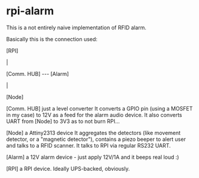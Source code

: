 rpi-alarm
=========

This is a not entirely naive implementation of RFID alarm.

Basically this is the connection used:



[RPI]

 |
 
[Comm. HUB] --- [Alarm]

 |
 
[Node]


[Comm. HUB] just a level converter
It converts a GPIO pin (using a MOSFET in my case) to 12V as a feed
for the alarm audio device.
It also converts UART from [Node] to 3V3 as to not burn RPI...

[Node] a Attiny2313 device
It aggregates the detectors (like movement detector, or a "magnetic detector"),
contains a piezo beeper to alert user and talks to a RFID scanner.
It talks to RPI via regular RS232 UART.

[Alarm] a 12V alarm device - just apply 12V/1A and it beeps real loud :)

[RPI] a RPI device. Ideally UPS-backed, obviously.



